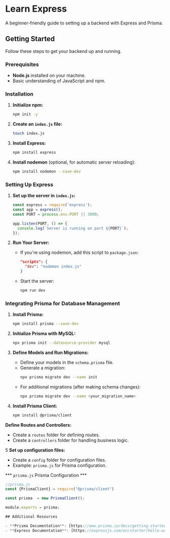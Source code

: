 

# Learn Express

A beginner-friendly guide to setting up a backend with Express and Prisma.

## Getting Started

Follow these steps to get your backend up and running.

### Prerequisites

- **Node.js** installed on your machine.
- Basic understanding of JavaScript and npm.

### Installation

1. **Initialize npm:**
   ```bash
   npm init -y
   ```

2. **Create an `index.js` file:**
   ```bash
   touch index.js
   ```

3. **Install Express:**
   ```bash
   npm install express
   ```

4. **Install nodemon** (optional, for automatic server reloading):
   ```bash
   npm install nodemon --save-dev
   ```

### Setting Up Express

1. **Set up the server in `index.js`:**

   ```javascript
   const express = require('express');
   const app = express();
   const PORT = process.env.PORT || 3000;

   app.listen(PORT, () => {
     console.log(`Server is running on port ${PORT}`);
   });
   ```

2. **Run Your Server:**
   - If you're using nodemon, add this script to `package.json`:
     ```json
     "scripts": {
       "dev": "nodemon index.js"
     }
     ```
   - Start the server:
     ```bash
     npm run dev
     ```

### Integrating Prisma for Database Management

1. **Install Prisma:**
   ```bash
   npm install prisma --save-dev
   ```

2. **Initialize Prisma with MySQL:**
   ```bash
   npx prisma init --datasource-provider mysql
   ```

3. **Define Models and Run Migrations:**
   - Define your models in the `schema.prisma` file.
   - Generate a migration:
     ```bash
     npx prisma migrate dev --name init
     ```
   - For additional migrations (after making schema changes):
     ```bash
     npx prisma migrate dev --name <your_migration_name>
     ```

4. **Install Prisma Client:**
   ```bash
   npm install @prisma/client
   ```

 **Define Routes and Controllers:**
   - Create a `routes` folder for defining routes.
   - Create a `controllers` folder for handling business logic.

5 **Set up configuration files:**

   - Create a `config` folder for configuration files.
   - Example: `prisma.js` for Prisma configuration.


 ***  `prisma.js` Prisma Configuration ***

```javascript
//prisma.js
const {PrismaClient} = require("@prisma/client")

const prisma  = new PrismaClient();

module.exports = prisma;

## Additional Resources

- **Prisma Documentation**: [https://www.prisma.io/docs/getting-started/quickstart](https://www.prisma.io/docs/getting-started/quickstart)
- **Express Documentation**: [https://expressjs.com/en/starter/hello-world.html](https://expressjs.com/en/starter/hello-world.html)

